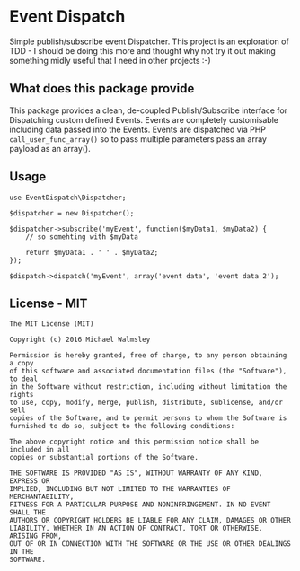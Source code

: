 # Event Dispatch

Simple publish/subscribe event Dispatcher.
This project is an exploration of TDD - I should be doing this more and thought why not try it out making something midly useful that I need in other projects :-)

## What does this package provide
This package provides a clean, de-coupled Publish/Subscribe interface for Dispatching custom defined Events.
Events are completely customisable including data passed into the Events.  Events are dispatched via PHP `call_user_func_array()` so to pass multiple parameters pass an array payload as an array(). 

## Usage

```
use EventDispatch\Dispatcher;

$dispatcher = new Dispatcher();

$dispatcher->subscribe('myEvent', function($myData1, $myData2) {
    // so somehting with $myData
    
    return $myData1 . ' ' . $myData2;
});

$dispatch->dispatch('myEvent', array('event data', 'event data 2');
```

## License - MIT
```
The MIT License (MIT)

Copyright (c) 2016 Michael Walmsley

Permission is hereby granted, free of charge, to any person obtaining a copy
of this software and associated documentation files (the "Software"), to deal
in the Software without restriction, including without limitation the rights
to use, copy, modify, merge, publish, distribute, sublicense, and/or sell
copies of the Software, and to permit persons to whom the Software is
furnished to do so, subject to the following conditions:

The above copyright notice and this permission notice shall be included in all
copies or substantial portions of the Software.

THE SOFTWARE IS PROVIDED "AS IS", WITHOUT WARRANTY OF ANY KIND, EXPRESS OR
IMPLIED, INCLUDING BUT NOT LIMITED TO THE WARRANTIES OF MERCHANTABILITY,
FITNESS FOR A PARTICULAR PURPOSE AND NONINFRINGEMENT. IN NO EVENT SHALL THE
AUTHORS OR COPYRIGHT HOLDERS BE LIABLE FOR ANY CLAIM, DAMAGES OR OTHER
LIABILITY, WHETHER IN AN ACTION OF CONTRACT, TORT OR OTHERWISE, ARISING FROM,
OUT OF OR IN CONNECTION WITH THE SOFTWARE OR THE USE OR OTHER DEALINGS IN THE
SOFTWARE.
```